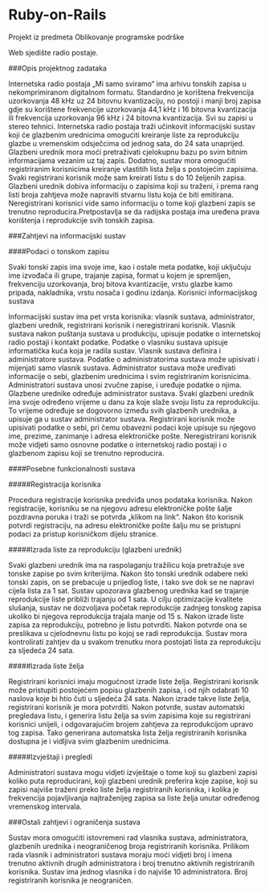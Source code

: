 # Ruby-on-Rails
Projekt iz predmeta Oblikovanje programske podrške

Web sjedište radio postaje.

###Opis projektnog zadataka

Internetska radio postaja „Mi samo sviramo“ ima arhivu tonskih zapisa u nekomprimiranom
digitalnom formatu. Standardno je korištena frekvencija uzorkovanja 48 kHz uz 24 bitovnu
kvantizaciju, no postoji i manji broj zapisa gdje su korištene frekvencije uzorkovanja
44,1 kHz i 16 bitovna kvantizacija ili frekvencija uzorkovanja 96 kHz i 24 bitovna
kvantizacija. Svi su zapisi u stereo tehnici.
Internetska radio postaja traži učinkovit informacijski sustav koji će glazbenim urednicima
omogućiti kreiranje liste za reprodukciju glazbe u vremenskim odsječcima od jednog sata, do
24 sata unaprijed. Glazbeni urednik mora moći pretraživati cjelokupnu bazu po svim bitnim
informacijama vezanim uz taj zapis. Dodatno, sustav mora omogućiti registriranim
korisnicima kreiranje vlastitih lista želja s postojećim zapisima. Svaki registrirani korisnik
može sam kreirati listu s do 10 željenih zapisa. Glazbeni urednik dobiva informaciju o
zapisima koji su traženi, i prema rang listi broja zahtjeva može napraviti stvarnu listu koja će
biti emitirana. Neregistrirani korisnici vide samo informaciju o tome koji glazbeni zapis se
trenutno reproducira.Pretpostavlja se da radijska postaja ima uređena prava korištenja i
reprodukcije svih tonskih zapisa.

###Zahtjevi na informacijski sustav

####Podaci o tonskom zapisu

Svaki tonski zapis ima svoje ime, kao i ostale meta podatke, koji uključuju ime izvođača ili
grupe, trajanje zapisa, format u kojem je spremljen, frekvenciju uzorkovanja, broj bitova
kvantizacije, vrstu glazbe kamo pripada, nakladnika, vrstu nosača i godinu izdanja.
Korisnici informacijskog sustava

Informacijski sustav ima pet vrsta korisnika: vlasnik sustava, administrator, glazbeni urednik,
registrirani korisnik i neregistrirani korisnik.
Vlasnik sustava nakon puštanja sustava u produkciju, upisuje podatke o internetskoj radio
postaji i kontakt podatke. Podatke o vlasniku sustava upisuje informatička kuća koja je radila
sustav. Vlasnik sustava definira i administratore sustava. Podatke o administratorima sustava
može upisivati i mijenjati samo vlasnik sustava.
Administrator sustava može uređivati informacije o sebi, glazbenim urednicima i svim
registriranim korisnicima. Administratori sustava unosi zvučne zapise, i uređuje podatke o
njima.
Glazbene urednike određuje administrator sustava. Svaki glazbeni urednik ima svoje
određeno vrijeme u danu za koje slaže svoju listu za reprodukciju. To vrijeme određuje se
dogovorno između svih glazbenih urednika, a upisuje ga u sustav administrator sustava.
Registrirani korisnik može upisivati podatke o sebi, pri čemu obavezni podaci koje upisuje su
njegovo ime, prezime, zanimanje i adresa elektroničke pošte.
Neregistrirani korisnik može vidjeti samo osnovne podatke o internetskoj radio postaji i o
glazbenom zapisu koji se trenutno reproducira.

####Posebne funkcionalnosti sustava

#####Registracija korisnika

Procedura registracije korisnika predviđa unos podataka korisnika. Nakon registracije,
korisniku se na njegovu adresu elektroničke pošte šalje pozdravna poruka i traži se potvrda
„klikom na link“. Nakon što korisnik potvrdi registraciju, na adresu elektroničke pošte šalju
mu se pristupni podaci za pristup korisničkom dijelu stranice.

#####Izrada liste za reprodukciju (glazbeni urednik)

Svaki glazbeni urednik ima na raspolaganju tražilicu koja pretražuje sve tonske zapise po
svim kriterijima. Nakon što tonski urednik odabere neki tonski zapis, on se prebacuje u
prijedlog liste, i tako sve dok se ne napravi cijela lista za 1 sat. Sustav upozorava glazbenog
urednika kad se trajanje reprodukcije liste približi trajanju od 1 sata. U cilju optimizacije
kvalitete slušanja, sustav ne dozvoljava početak reprodukcije zadnjeg tonskog zapisa ukoliko
bi njegova reprodukcija trajala manje od 15 s. Nakon izrade liste zapisa za reprodukciju,
potrebno je listu potvrditi. Nakon potvrde ona se preslikava u cjelodnevnu listu po kojoj se
radi reprodukcija. Sustav mora kontrolirati zahtjev da u svakom trenutku mora postojati lista
za reprodukciju za sljedeća 24 sata.

#####Izrada liste želja

Registrirani korisnici imaju mogućnost izrade liste želja. Registrirani korisnik može pristupiti
postojećem popisu glazbenih zapisa, i od njih odabrati 10 naslova koje bi htio čuti u sljedeća
24 sata. Nakon izrade takve liste želja, registrirani korisnik je mora potvrditi. Nakon potvrde,
sustav automatski pregledava listu, i generira listu želja sa svim zapisima koje su registrirani
korisnici unijeli, i odgovarajućim brojem zahtjeva za reprodukcijom upravo tog zapisa. Tako
generirana automatska lista želja registriranih korisnika dostupna je i vidljiva svim glazbenim
urednicima.

#####Izvještaji i pregledi

Administratori sustava mogu vidjeti izvještaje o tome koji su glazbeni zapisi koliko puta
reproducirani, koji glazbeni urednik preferira koje zapise, koji su zapisi najviše traženi preko
liste želja registriranih korisnika, i kolika je frekvencija pojavljivanja najtraženijeg zapisa sa
liste želja unutar određenog vremenskog intervala.

###Ostali zahtjevi i ograničenja sustava

Sustav mora omogućiti istovremeni rad vlasnika sustava, administratora, glazbenih urednika i
neograničenog broja registriranih korisnika. Prilikom rada vlasnik i administratori sustava
moraju moći vidjeti broj i imena trenutno aktivnih drugih administratora i broj trenutno
aktivnih registriranih korisnika.
Sustav ima jednog vlasnika i do najviše 10 administratora. Broj registriranih korisnika je
neograničen.
